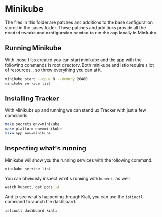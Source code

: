 # Minikube

The files in this folder are patches and additions to the base configuration stored in the bases folder.
These patches and additions provide all the needed tweaks and configuration needed to run the app locally in Minikube.


## Running Minikube
With those files created you can start minikube and the app with the following commands in root directory. Both minikube and Istio require a lot of resources... so throw everything you can at it.

```bash
minikube start --cpus 8 --memory 20480
minikube service list
```

## Installing Tracker

With Minikube up and running we can stand up Tracker with just a few commands.

```bash
make secrets env=minikube
make platform env=minikube
make app env=minikube
```

## Inspecting what's running

Minikube will show you the running services with the following command.

```bash
minikube service list
```

You can obviously inspect what's running with `kubectl` as well.

```bash
watch kubectl get pods -A
```

And to see what's happening through Kiali, you can use the `istioctl` command to launch the dashboard.

```bash
istioctl dashboard kiali
```
